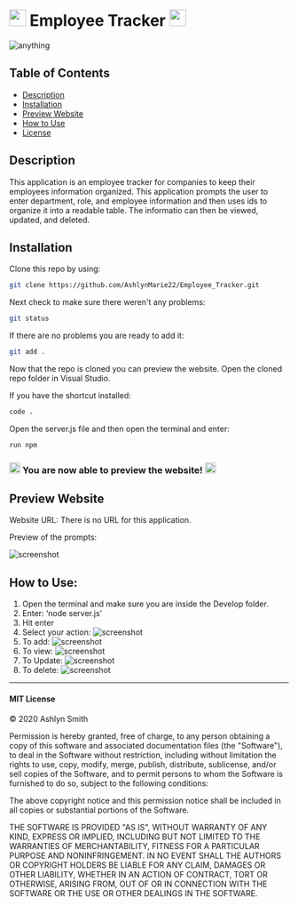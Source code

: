 # <img src="https://media.giphy.com/media/3og0INs7kEnoBYDGNi/giphy.gif" width="30px"> Employee Tracker <img src="https://media.giphy.com/media/3og0INs7kEnoBYDGNi/giphy.gif" width="30px">
![anything](https://img.shields.io/badge/license-MIT-red)

## Table of Contents

* [Description](#description)
* [Installation](#installation)
* [Preview Website](#preview-website)
* [How to Use](#how-to-use)
* [License](#mit-license)


## Description

This application is an employee tracker for companies to keep their employees information organized. This application prompts the user to enter department, role, and employee information and then uses ids to organize it into a readable table. The informatio can then be viewed, updated, and deleted.  

## Installation

Clone this repo by using:

```bash
git clone https://github.com/AshlynMarie22/Employee_Tracker.git
````

Next check to make sure there weren't any problems:
```bash
git status
````

If there are no problems you are ready to add it:

```bash
git add .
````

Now that the repo is cloned you can preview the website. Open the cloned repo folder in Visual Studio.

If you have the shortcut installed:

```bash
code .
````

Open the server.js file and then open the terminal and enter:

```bash
run npm
````


### <img src="https://cdn.shopify.com/s/files/1/1061/1924/products/4_grande.png?v=1571606116" width="20px"/> You are now able to preview the website! <img src="https://cdn.shopify.com/s/files/1/1061/1924/products/4_grande.png?v=1571606116" width="20px"/>


## Preview Website

Website URL: There is no URL for this application. 

Preview of the prompts:

![screenshot](https://ashlynimages.s3.us-east-2.amazonaws.com/Screen+Shot+2020-10-07+at+3.56.08+AM.png)

## How to Use:
1. Open the terminal and make sure you are inside the Develop folder.  
2. Enter: ‘node server.js’ 
3. Hit enter 
4. Select your action:
    ![screenshot](https://ashlynimages.s3.us-east-2.amazonaws.com/Screen+Shot+2020-10-07+at+3.57.27+AM.png)
5. To add:
    ![screenshot](https://ashlynimages.s3.us-east-2.amazonaws.com/Screen+Shot+2020-10-07+at+3.57.30+AM.png)
6. To view:
    ![screenshot](https://ashlynimages.s3.us-east-2.amazonaws.com/Screen+Shot+2020-10-07+at+3.57.34+AM.png)
7. To Update:
    ![screenshot](https://ashlynimages.s3.us-east-2.amazonaws.com/Screen+Shot+2020-10-07+at+3.57.40+AM.png)
8. To delete:
    ![screenshot](https://ashlynimages.s3.us-east-2.amazonaws.com/Screen+Shot+2020-10-07+at+3.57.46+AM.png)

---

#### MIT License

© 2020 Ashlyn Smith

Permission is hereby granted, free of charge, to any person obtaining a copy
of this software and associated documentation files (the "Software"), to deal
in the Software without restriction, including without limitation the rights
to use, copy, modify, merge, publish, distribute, sublicense, and/or sell
copies of the Software, and to permit persons to whom the Software is
furnished to do so, subject to the following conditions:

The above copyright notice and this permission notice shall be included in all
copies or substantial portions of the Software.

THE SOFTWARE IS PROVIDED "AS IS", WITHOUT WARRANTY OF ANY KIND, EXPRESS OR
IMPLIED, INCLUDING BUT NOT LIMITED TO THE WARRANTIES OF MERCHANTABILITY,
FITNESS FOR A PARTICULAR PURPOSE AND NONINFRINGEMENT. IN NO EVENT SHALL THE
AUTHORS OR COPYRIGHT HOLDERS BE LIABLE FOR ANY CLAIM, DAMAGES OR OTHER
LIABILITY, WHETHER IN AN ACTION OF CONTRACT, TORT OR OTHERWISE, ARISING FROM,
OUT OF OR IN CONNECTION WITH THE SOFTWARE OR THE USE OR OTHER DEALINGS IN THE
SOFTWARE.